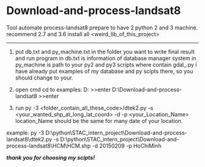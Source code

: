 # Download-and-process-landsat8

Tool automate process-landsat8
prepare to have 2 python 2 and 3 machine. recommend 2.7 and 3.6
install all <weird_lib_of_this_project>
______________________________________________________________________________________________
1) put db.txt and py_machine.txt in the folder you want to write final result and run program
in db.txt is information of  database manager system
in py_machine is path to your py2 and py3 scripts where contain gdal_<something>.py
i have already put examples of my database and py scipts there, so you should change to your.

2) open cmd
cd to  <your run folder>
examples:
D:  >>enter
D:\Download-and-process-landsat8 >>enter

3) run
py -3 <folder_contain_all_these_code>/dtek2.py -s <your_wanted_shp_at_long_lat_coord> -d <yourdate> -p <your_Location_Name>
location_Name should be the same for many date of your location.

example:
py -3 D:\python\STAC_intern_project\Download-and-process-landsat8\dtek2.py -s D:\python\STAC_intern_project\Download-and-process-landsat8\HCM\HCM.shp -d 20150209 -p HoChiMinh

_____________________________thank you for choosing my scipts!_____________________________